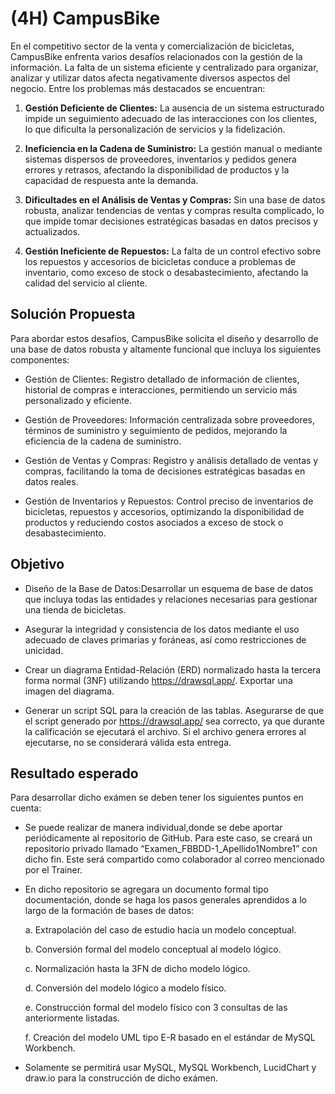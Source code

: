 # (4H) CampusBike

En el competitivo sector de la venta y comercialización de bicicletas, CampusBike enfrenta varios desafíos relacionados con la gestión de la información. La falta de un sistema eficiente y centralizado para organizar, analizar y utilizar datos afecta negativamente diversos aspectos del negocio. Entre los problemas más destacados se encuentran:

1. **Gestión Deficiente de Clientes:** La ausencia de un sistema estructurado impide un seguimiento adecuado de las interacciones con los clientes, lo que dificulta la personalización de servicios y la fidelización.

2. **Ineficiencia en la Cadena de Suministro:** La gestión manual o mediante sistemas dispersos de proveedores, inventarios y pedidos genera errores y retrasos, afectando la disponibilidad de productos y la capacidad de respuesta ante la demanda.

3. **Dificultades en el Análisis de Ventas y Compras:** Sin una base de datos robusta, analizar tendencias de ventas y compras resulta complicado, lo que impide tomar decisiones estratégicas basadas en datos precisos y actualizados.

4. **Gestión Ineficiente de Repuestos:** La falta de un control efectivo sobre los repuestos y accesorios de bicicletas conduce a problemas de inventario, como exceso de stock o desabastecimiento, afectando la calidad del servicio al cliente.

## Solución Propuesta
Para abordar estos desafíos, CampusBike solicita el diseño y desarrollo de una base de datos robusta y altamente funcional que incluya los siguientes componentes:

- Gestión de Clientes: Registro detallado de información de clientes, historial de compras e interacciones, permitiendo un servicio más personalizado y eficiente.

- Gestión de Proveedores: Información centralizada sobre proveedores, términos de suministro y seguimiento de pedidos, mejorando la eficiencia de la cadena de suministro.

- Gestión de Ventas y Compras: Registro y análisis detallado de ventas y compras, facilitando la toma de decisiones estratégicas basadas en datos reales.

- Gestión de Inventarios y Repuestos: Control preciso de inventarios de bicicletas, repuestos y accesorios, optimizando la disponibilidad de productos y reduciendo costos asociados a exceso de stock o desabastecimiento.

## Objetivo
- Diseño de la Base de Datos:Desarrollar un esquema de base de datos que incluya todas las entidades y relaciones necesarias para gestionar una tienda de bicicletas.

- Asegurar la integridad y consistencia de los datos mediante el uso adecuado de claves primarias y foráneas, así como restricciones de unicidad.

- Crear un diagrama Entidad-Relación (ERD) normalizado hasta la tercera forma normal (3NF) utilizando https://drawsql.app/. Exportar una imagen del diagrama.

- Generar un script SQL para la creación de las tablas. Asegurarse de que el script generado por https://drawsql.app/ sea correcto, ya que durante la calificación se ejecutará el archivo. Si el archivo genera errores al ejecutarse, no se considerará válida esta entrega.



## Resultado esperado

Para desarrollar dicho exámen se deben tener los siguientes puntos en cuenta:

- Se puede realizar de manera individual,donde se debe aportar periódicamente al repositorio de GitHub. Para este caso, se creará un repositorio privado llamado “Examen_FBBDD-1_Apellido1Nombre1” con dicho fin. Este será compartido como colaborador al correo mencionado por el Trainer.

- En dicho repositorio se agregara un documento formal tipo documentación, donde se haga los pasos generales aprendidos a lo largo de la formación de bases de datos:

    a. Extrapolación del caso de estudio hacia un modelo conceptual.
    
    b. Conversión formal del modelo conceptual al modelo lógico.
    
    c. Normalización hasta la 3FN de dicho modelo lógico.
    
    d. Conversión del modelo lógico a modelo físico.
    
    e. Construcción formal del modelo físico con 3 consultas de las anteriormente listadas.
    
    f. Creación del modelo UML tipo E-R basado en el estándar de MySQL Workbench.

- Solamente se permitirá usar MySQL, MySQL Workbench, LucidChart y draw.io para la construcción de dicho exámen.